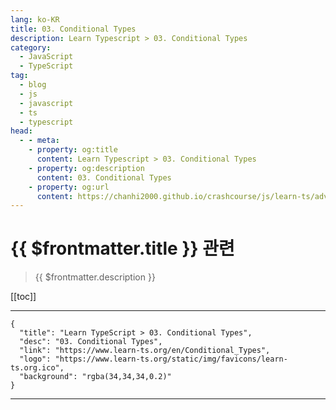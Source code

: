 ```yaml
---
lang: ko-KR
title: 03. Conditional Types
description: Learn Typescript > 03. Conditional Types
category: 
  - JavaScript
  - TypeScript
tag: 
  - blog
  - js
  - javascript
  - ts
  - typescript
head:
  - - meta:
    - property: og:title
      content: Learn Typescript > 03. Conditional Types
    - property: og:description
      content: 03. Conditional Types
    - property: og:url
      content: https://chanhi2000.github.io/crashcourse/js/learn-ts/advanced/03.html
---
```


# {{ $frontmatter.title }} 관련

> {{ $frontmatter.description }}

[[toc]]

---

```component VPCard
{
  "title": "Learn TypeScript > 03. Conditional Types",
  "desc": "03. Conditional Types",
  "link": "https://www.learn-ts.org/en/Conditional_Types",
  "logo": "https://www.learn-ts.org/static/img/favicons/learn-ts.org.ico",
  "background": "rgba(34,34,34,0.2)"
}
```

---

<TagLinks />